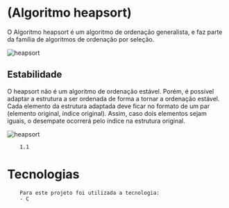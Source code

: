 
 # (Algoritmo heapsort) 
O Algoritmo heapsort é um algoritmo de ordenação generalista, e faz parte da família de algoritmos de ordenação por seleção.

 ![heapsort](https://upload.wikimedia.org/wikipedia/commons/1/1b/Sorting_heapsort_anim.gif)
## Estabilidade  
O heapsort não é um algoritmo de ordenação estável. Porém, é possível adaptar a estrutura a ser ordenada de forma a tornar a ordenação estável. Cada elemento da estrutura adaptada deve ficar no formato de um par (elemento original, índice original). Assim, caso dois elementos sejam iguais, o desempate ocorrerá pelo índice na estrutura original.


 ![heapsort](https://upload.wikimedia.org/wikipedia/commons/4/4d/Heapsort-example.gif)

        1.1 

# Tecnologias
        Para este projeto foi utilizada a tecnologia:
        - C